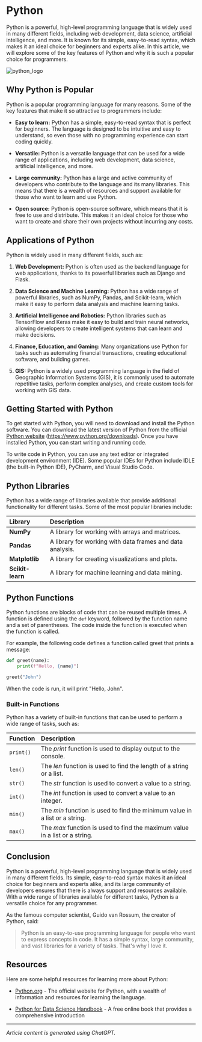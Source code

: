
# Python

Python is a powerful, high-level programming language that is widely used in many different fields, including web development, data science, artificial intelligence, and more. It is known for its simple, easy-to-read syntax, which makes it an ideal choice for beginners and experts alike. In this article, we will explore some of the key features of Python and why it is such a popular choice for programmers.

![python_logo](https://www.python.org/static/img/python-logo@2x.png)

## Why Python is Popular

Python is a popular programming language for many reasons. Some of the key features that make it so attractive to programmers include:

* **Easy to learn:** Python has a simple, easy-to-read syntax that is perfect for beginners. The language is designed to be intuitive and easy to understand, so even those with no programming experience can start coding quickly.

* **Versatile:** Python is a versatile language that can be used for a wide range of applications, including web development, data science, artificial intelligence, and more.

* **Large community:** Python has a large and active community of developers who contribute to the language and its many libraries. This means that there is a wealth of resources and support available for those who want to learn and use Python.

* **Open source:** Python is open-source software, which means that it is free to use and distribute. This makes it an ideal choice for those who want to create and share their own projects without incurring any costs.

## Applications of Python

Python is widely used in many different fields, such as:

1. **Web Development:** Python is often used as the backend language for web applications, thanks to its powerful libraries such as Django and Flask.

2. **Data Science and Machine Learning:** Python has a wide range of powerful libraries, such as NumPy, Pandas, and Scikit-learn, which make it easy to perform data analysis and machine learning tasks.

3. **Artificial Intelligence and Robotics:** Python libraries such as TensorFlow and Keras make it easy to build and train neural networks, allowing developers to create intelligent systems that can learn and make decisions.

4. **Finance, Education, and Gaming:** Many organizations use Python for tasks such as automating financial transactions, creating educational software, and building games.

5. **GIS:** Python is a widely used programming language in the field of Geographic Information Systems (GIS), it is commonly used to automate repetitive tasks, perform complex analyses, and create custom tools for working with GIS data.

## Getting Started with Python

To get started with Python, you will need to download and install the Python software. You can download the latest version of Python from the official [Python website](https://www.python.org/downloads) (https://www.python.org/downloads). Once you have installed Python, you can start writing and running code.

To write code in Python, you can use any text editor or integrated development environment (IDE). Some popular IDEs for Python include IDLE (the built-in Python IDE), PyCharm, and Visual Studio Code.

## Python Libraries

Python has a wide range of libraries available that provide additional functionality for different tasks. Some of the most popular libraries include:

| **Library** | **Description** |
| :-- | :-- | 
| **NumPy** | A library for working with arrays and matrices. |
| **Pandas** | A library for working with data frames and data analysis. |
| **Matplotlib** | A library for creating visualizations and plots. |
| **Scikit-learn** | A library for machine learning and data mining. |

## Python Functions

Python functions are blocks of code that can be reused multiple times. A function is defined using the `def` keyword, followed by the function name and a set of parentheses. The code inside the function is executed when the function is called.

For example, the following code defines a function called greet that prints a message:

```python
def greet(name):
    print(f"Hello, {name}")

greet("John")
```

When the code is run, it will print "Hello, John".

### Built-in Functions

Python has a variety of built-in functions that can be used to perform a wide range of tasks, such as:

| **Function** | **Description** |
| :-- | :-- | 
| `print()` | The *print* function is used to display output to the console. |
| `len()` | The *len* function is used to find the length of a string or a list. |
| `str()` | The *str* function is used to convert a value to a string. |
| `int()` | The *int* function is used to convert a value to an integer. |
| `min()` | The *min* function is used to find the minimum value in a list or a string. |
| `max()` | The *max* function is used to find the maximum value in a list or a string. | 

## Conclusion

Python is a powerful, high-level programming language that is widely used in many different fields. Its simple, easy-to-read syntax makes it an ideal choice for beginners and experts alike, and its large community of developers ensures that there is always support and resources available. With a wide range of libraries available for different tasks, Python is a versatile choice for any programmer.

As the famous computer scientist, Guido van Rossum, the creator of Python, said:

> Python is an easy-to-use programming language for people who want to express concepts in code. It has a simple syntax, large community, and vast libraries for a variety of tasks. That's why I love it.

## Resources

Here are some helpful resources for learning more about Python:

* [Python.org](https://www.python.org) - The official website for Python, with a wealth of information and resources for learning the language.

* [Python for Data Science Handbook](https://jakevdp.github.io/PythonDataScienceHandbook/) - A free online book that provides a comprehensive introduction

___

*Article content is generated using ChatGPT.*
